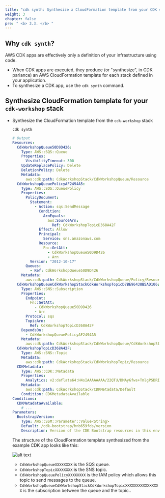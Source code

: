 ```yaml
---
title: "cdk synth: Synthesize a CloudFormation template from your CDK stack"
weight: 3
chapter: false
pre: " <b> 3.3. </b> "
---
```


## Why `cdk synth`?

AWS CDK apps are effectively only a definition of your infrastructure using code.

- When CDK apps are executed, they produce (or "synthesize", in CDK parlance) an AWS CloudFormation template for each stack defined in your application.
- To synthesize a CDK app, use the `cdk synth` command.

## Synthesize CloudFormation template for your `cdk-workshop` stack

- Synthesize the CloudFormation template from the `cdk-workshop` stack

  ```shell
  cdk synth
  ```

  ```yaml
  # Output
  Resources:
    CdkWorkshopQueue50D9D426:
      Type: AWS::SQS::Queue
      Properties:
        VisibilityTimeout: 300
      UpdateReplacePolicy: Delete
      DeletionPolicy: Delete
      Metadata:
        aws:cdk:path: CdkWorkshopStack/CdkWorkshopQueue/Resource
    CdkWorkshopQueuePolicyAF2494A5:
      Type: AWS::SQS::QueuePolicy
      Properties:
        PolicyDocument:
          Statement:
            - Action: sqs:SendMessage
              Condition:
                ArnEquals:
                  aws:SourceArn:
                    Ref: CdkWorkshopTopicD368A42F
              Effect: Allow
              Principal:
                Service: sns.amazonaws.com
              Resource:
                Fn::GetAtt:
                  - CdkWorkshopQueue50D9D426
                  - Arn
          Version: "2012-10-17"
        Queues:
          - Ref: CdkWorkshopQueue50D9D426
      Metadata:
        aws:cdk:path: CdkWorkshopStack/CdkWorkshopQueue/Policy/Resource
    CdkWorkshopQueueCdkWorkshopStackCdkWorkshopTopicD7BE96438B5AD106:
      Type: AWS::SNS::Subscription
      Properties:
        Endpoint:
          Fn::GetAtt:
            - CdkWorkshopQueue50D9D426
            - Arn
        Protocol: sqs
        TopicArn:
          Ref: CdkWorkshopTopicD368A42F
      DependsOn:
        - CdkWorkshopQueuePolicyAF2494A5
      Metadata:
        aws:cdk:path: CdkWorkshopStack/CdkWorkshopQueue/CdkWorkshopStackCdkWorkshopTopicD7BE9643/Resource
    CdkWorkshopTopicD368A42F:
      Type: AWS::SNS::Topic
      Metadata:
        aws:cdk:path: CdkWorkshopStack/CdkWorkshopTopic/Resource
    CDKMetadata:
      Type: AWS::CDK::Metadata
      Properties:
        Analytics: v2:deflate64:H4sIAAAAAAAA/22QTU/DMAyGfws+TmlgPSDRI+wIErBJHKoJpY03vGVJG6etqqj/HfUDqQcusV77if3aqdw+PcqHO9VxUuprYqiQcR9UeRWq4+/INcv40WCDeYSWmAoyFPoD3dA1ATLYwHAULyc7MWJ6352hss8j1KNiyHLYwHGFzcAg2LKM+6bg0lMVyNk8QnAVlVNfAWh15ciGRVbeBVc6AxlwzSDAq+4NmdUZd2ioRd8v5IlMQD+P+Sf1ReFn+fjs9B/h8UzOLkKj0q8YAvrJ8WrRtV9xGN1O642lSQ3DIKzTKC9836ap3I7nvTBR4hsb6Ibyc46/LeCGIXsBAAA=
      Metadata:
        aws:cdk:path: CdkWorkshopStack/CDKMetadata/Default
      Condition: CDKMetadataAvailable
  Conditions:
    CDKMetadataAvailable:
      # ...
  Parameters:
    BootstrapVersion:
      Type: AWS::SSM::Parameter::Value<String>
      Default: /cdk-bootstrap/hnb659fds/version
      Description: Version of the CDK Bootstrap resources in this environment, automatically retrieved from SSM Parameter Store. [cdk:skip]
  ```

  The structure of the CloudFormation template synthesized from the example CDK app looks like this:

  ![alt text](/images/workshop-4/cdk--synth--structure.png)

  - `CdkWorkshopQueueXXXXXXXX` is the SQS queue.
  - `CdkWorkshopTopicXXXXXXXX` is the SNS topic.
  - `CdkWorkshopQueuePolicyXXXXXXXX` is the IAM policy which allows this topic to send messages to the queue.
  - `CdkWorkshopQueueCdkWorkshopStackCdkWorkshopTopicXXXXXXXXXXXXXXXX` is the subscription between the queue and the topic..
